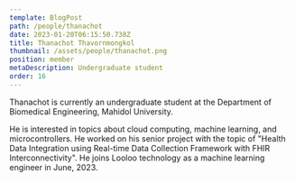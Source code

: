 ```yaml
---
template: BlogPost
path: /people/thanachot 
date: 2023-01-20T06:15:50.738Z
title: Thanachot Thavornmongkol
thumbnail: /assets/people/thanachot.png
position: member
metaDescription: Undergraduate student
order: 16
---
```

Thanachot is currently an undergraduate student at the Department of Biomedical Engineering, Mahidol University.

He is interested in topics about cloud computing, machine learning, and microcontrollers. He worked on his senior project with the topic of "Health Data Integration using Real-time Data Collection Framework with FHIR Interconnectivity". He joins Looloo technology as a machine learning engineer in June, 2023.
